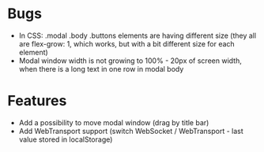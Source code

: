 # Bugs

- In CSS: .modal .body .buttons elements are having different size (they all are flex-grow: 1, which works, but with a bit different size for each element)
- Modal window width is not growing to 100% - 20px of screen width, when there is a long text in one row in modal body

# Features

- Add a possibility to move modal window (drag by title bar)
- Add WebTransport support (switch WebSocket / WebTransport - last value stored in localStorage)
